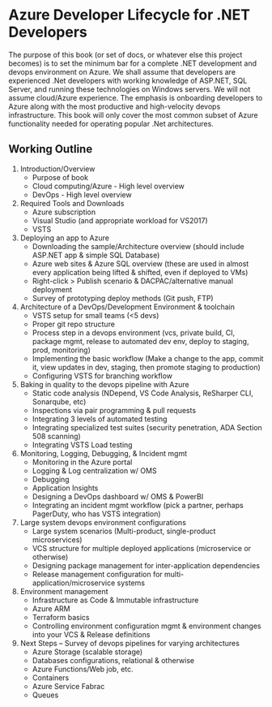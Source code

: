 # Azure Developer Lifecycle for .NET Developers

The purpose of this book (or set of docs, or whatever else this project becomes) is to set the minimum bar for a complete .NET development and devops environment on Azure. We shall assume that developers are experienced .Net developers with working knowledge of ASP.NET, SQL Server, and running these technologies on Windows servers. We will not assume cloud/Azure experience. The emphasis is onboarding developers to Azure along with the most productive and high-velocity devops infrastructure. This book will only cover the most common subset of Azure functionality needed for operating popular .Net architectures.  

## Working Outline

1. Introduction/Overview
    * Purpose of book
    * Cloud computing/Azure - High level overview
    * DevOps - High level overview
1. Required Tools and Downloads
    * Azure subscription
    * Visual Studio (and appropriate workload for VS2017)
    * VSTS
1. Deploying an app to Azure
    * Downloading the sample/Architecture overview (should include ASP.NET app & simple SQL Database)
    * Azure web sites & Azure SQL overview (these are used in almost every application being lifted & shifted, even if deployed to VMs)
    * Right-click > Publish scenario & DACPAC/alternative manual deployment
    * Survey of prototyping deploy methods (Git push, FTP)
1. Architecture of a DevOps/Development Environment & toolchain
    * VSTS setup for small teams (<5 devs)
    * Proper git repo structure
    * Process step in a devops environment (vcs, private build, CI, package mgmt, release to automated dev env, deploy to staging, prod, monitoring)
    * Implementing the basic workflow (Make a change to the app, commit it, view updates in dev, staging, then promote staging to production)
    * Configuring VSTS for branching workflow 
1. Baking in quality to the devops pipeline with Azure
    * Static code analysis (NDepend, VS Code Analysis, ReSharper CLI, Sonarqube, etc)
    * Inspections via pair programming & pull requests
    * Integrating 3 levels of automated testing
    * Integrating specialized test suites (security penetration, ADA Section 508 scanning)
    * Integrating VSTS Load testing
1. Monitoring, Logging, Debugging, & Incident mgmt
    * Monitoring in the Azure portal
    * Logging & Log centralization w/ OMS
    * Debugging
    * Application Insights
    * Designing a DevOps dashboard w/ OMS & PowerBI
    * Integrating an incident mgmt workflow (pick a partner, perhaps PagerDuty, who has VSTS integration)
1. Large system devops environment configurations
    * Large system scenarios (Multi-product, single-product microservices)
    * VCS structure for multiple deployed applications (microservice or otherwise)
    * Designing package management for inter-application dependencies
    * Release management configuration for multi-application/microservice systems
1. Environment management
    * Infrastructure as Code & Immutable infrastructure 
    * Azure ARM
    * Terraform basics
    * Controlling environment configuration mgmt & environment changes into your VCS & Release definitions
1. Next Steps – Survey of devops pipelines for varying architectures
    * Azure Storage (scalable storage)
    * Databases configurations, relational & otherwise
    * Azure Functions/Web job, etc.
    * Containers
    * Azure Service Fabrac
    * Queues
    
